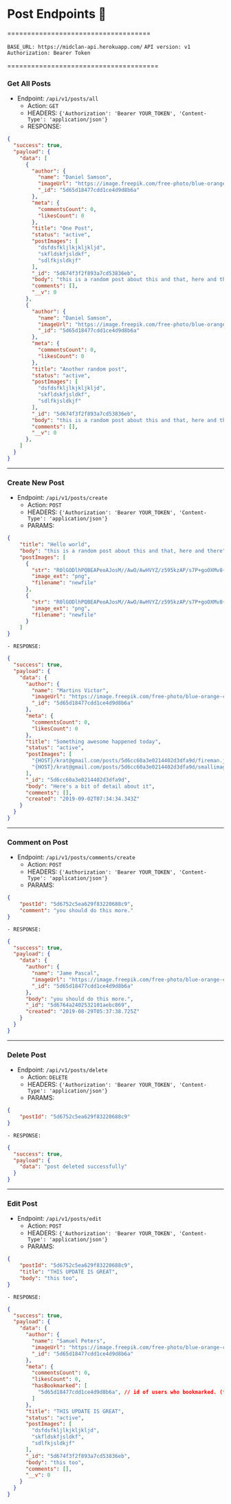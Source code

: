 # Post Endpoints 📝
====================================

`BASE_URL: https://midclan-api.herokuapp.com/`
`API version: v1`
`Authorization: Bearer Token`

======================================

### Get All Posts

- Endpoint: `/api/v1/posts/all`
    - Action: `GET`
    - HEADERS: `{'Authorization': 'Bearer YOUR_TOKEN', 'Content-Type': 'application/json'}`
    - RESPONSE: 
```json
{
  "success": true,
  "payload": {
    "data": [
      {
        "author": {
          "name": "Daniel Samson",
          "imageUrl": "https://image.freepik.com/free-photo/blue-orange-cactus-vase-isolated_6607-236.jpg",
          "_id": "5d65d18477cdd1ce4d9d8b6a"
        },
        "meta": {
          "commentsCount": 0,
          "likesCount": 0
        },
        "title": "One Post",
        "status": "active",
        "postImages": [
          "dsfdsfkljlkjkljkljd",
          "skfldskfjsldkf",
          "sdlfkjsldkjf"
        ],
        "_id": "5d674f3f2f893a7cd53836eb",
        "body": "this is a random post about this and that, here and there",
        "comments": [],
        "__v": 0
      },
      {
        "author": {
          "name": "Daniel Samson",
          "imageUrl": "https://image.freepik.com/free-photo/blue-orange-cactus-vase-isolated_6607-236.jpg",
          "_id": "5d65d18477cdd1ce4d9d8b6a"
        },
        "meta": {
          "commentsCount": 0,
          "likesCount": 0
        },
        "title": "Another random post",
        "status": "active",
        "postImages": [
          "dsfdsfkljlkjkljkljd",
          "skfldskfjsldkf",
          "sdlfkjsldkjf"
        ],
        "_id": "5d674f3f2f893a7cd53836eb",
        "body": "this is a random post about this and that, here and there",
        "comments": [],
        "__v": 0
      },
    ]
  }
}
```

--------------------------------------------

### Create New Post

- Endpoint: `/api/v1/posts/create`
    - Action: `POST`
    - HEADERS: `{'Authorization': 'Bearer YOUR_TOKEN', 'Content-Type': 'application/json'}` 
    - PARAMS:
```json
{
    "title": "Hello world",
    "body": "this is a random post about this and that, here and there",
    "postImages": [
      {
        "str": "R0lGODlhPQBEAPeoAJosM//AwO/AwHVYZ/z595kzAP/s7P+goOXMv8+fhw/v739/f+8PD98fH/8mJl+fn/9ZWb8/PzWlwv///6wWGbI...", // base64 image string
        "image_ext": "png",
        "filename": "newfile"
      },
      {
        "str": "R0lGODlhPQBEAPeoAJosM//AwO/AwHVYZ/z595kzAP/s7P+goOXMv8+fhw/v739/f+8PD98fH/8mJl+fn/9ZWb8/PzWlwv///6wWGbI...", // base64 image string
        "image_ext": "png",
        "filename": "newfile"
      }
    ]
}
```
    - RESPONSE:
```json
{
  "success": true,
  "payload": {
    "data": {
      "author": {
        "name": "Martins Victor",
        "imageUrl": "https://image.freepik.com/free-photo/blue-orange-cactus-vase-isolated_6607-236.jpg",
        "_id": "5d65d18477cdd1ce4d9d8b6a"
      },
      "meta": {
        "commentsCount": 0,
        "likesCount": 0
      },
      "title": "Something awesome happened today",
      "status": "active",
      "postImages": [
        "{HOST}/krat@gmail.com/posts/5d6cc60a3e0214402d3dfa9d/fireman.jpg",
        "{HOST}/krat@gmail.com/posts/5d6cc60a3e0214402d3dfa9d/smallimage.gif"
      ],
      "_id": "5d6cc60a3e0214402d3dfa9d",
      "body": "Here's a bit of detail about it",
      "comments": [],
      "created": "2019-09-02T07:34:34.343Z"
    }
  }
}
```

--------------------------------------------

### Comment on Post

- Endpoint: `/api/v1/posts/comments/create`
    - Action: `POST`
    - HEADERS: `{'Authorization': 'Bearer YOUR_TOKEN', 'Content-Type': 'application/json'}` 
    - PARAMS:
```json
{
    "postId": "5d6752c5ea629f83220688c9",
    "comment": "you should do this more."
}
```
    - RESPONSE:
```json
{
  "success": true,
  "payload": {
    "data": {
      "author": {
        "name": "Jame Pascal",
        "imageUrl": "https://image.freepik.com/free-photo/blue-orange-cactus-vase-isolated_6607-236.jpg",
        "_id": "5d65d18477cdd1ce4d9d8b6a"
      },
      "body": "you should do this more.",
      "_id": "5d6764a2402532101aebc869",
      "created": "2019-08-29T05:37:38.725Z"
    }
  }
}
```

----------------------------------------------

### Delete Post

- Endpoint: `/api/v1/posts/delete`
    - Action: `DELETE`
    - HEADERS: `{'Authorization': 'Bearer YOUR_TOKEN', 'Content-Type': 'application/json'}` 
    - PARAMS:
```json
{
    "postId": "5d6752c5ea629f83220688c9"
}
```
    - RESPONSE:
```json
{
  "success": true,
  "payload": {
    "data": "post deleted successfully"
  }
}
```

----------------------------------------------

### Edit Post

- Endpoint: `/api/v1/posts/edit`
    - Action: `POST`
    - HEADERS: `{'Authorization': 'Bearer YOUR_TOKEN', 'Content-Type': 'application/json'}` 
    - PARAMS:
```json
{
    "postId": "5d6752c5ea629f83220688c9",
    "title": "THIS UPDATE IS GREAT",
    "body": "this too",
}
```
    - RESPONSE:
```json
{
  "success": true,
  "payload": {
    "data": {
      "author": {
        "name": "Samuel Peters",
        "imageUrl": "https://image.freepik.com/free-photo/blue-orange-cactus-vase-isolated_6607-236.jpg",
        "_id": "5d65d18477cdd1ce4d9d8b6a"
      },
      "meta": {
        "commentsCount": 0,
        "likesCount": 0,
        "hasBookmarked": [
          "5d65d18477cdd1ce4d9d8b6a", // id of users who bookmarked. (for timeline)
        ]
      },
      "title": "THIS UPDATE IS GREAT",
      "status": "active",
      "postImages": [
        "dsfdsfkljlkjkljkljd",
        "skfldskfjsldkf",
        "sdlfkjsldkjf"
      ],
      "_id": "5d674f3f2f893a7cd53836eb",
      "body": "this too",
      "comments": [],
      "__v": 0
    }
  }
}
```

